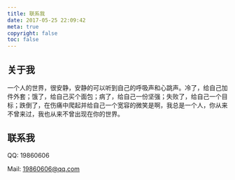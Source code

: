```yaml
---
title: 联系我
date: 2017-05-25 22:09:42
meta: true
copyright: false
toc: false
---
```


## 关于我  

一个人的世界，很安静，安静的可以听到自己的呼吸声和心跳声。冷了，给自己加件外套；饿了，给自己买个面包；病了，给自己一份坚强；失败了，给自己一个目标；跌倒了，在伤痛中爬起并给自己一个宽容的微笑是啊，我总是一个人，你从来不曾来过，我也从来不曾出现在你的世界。

## 联系我

QQ: 19860606

Mail: 19860606@qq.com
